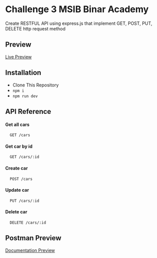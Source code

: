# Challenge 3 MSIB Binar Academy

Create RESTFUL API using express.js that implement GET, POST, PUT, DELETE http request method

## Preview

[Live Preview](https://f-fsw24001086-km6-akb-restfulapiexpress-ch3.vercel.app/)

## Installation

- Clone This Repository
- `npm i`
- `npm run dev`

## API Reference

#### Get all cars

```http
  GET /cars
```

#### Get car by id

```http
  GET /cars/:id
```

#### Create car

```http
  POST /cars
```

#### Update car

```http
  PUT /cars/:id
```

#### Delete car

```http
  DELETE /cars/:id
```

## Postman Preview

[Documentation Preview](https://www.postman.com/akbarrahmatm/workspace/km6-binar-academy-akbar-rahmat-mulyatama/collection/22728093-ec7c0aa7-8704-4cf4-84be-5a603ba527c6?action=share&creator=22728093)
